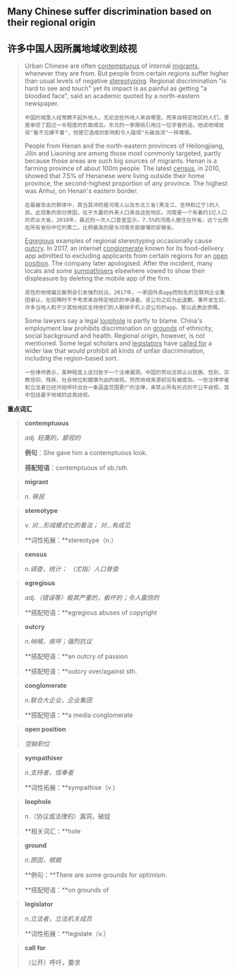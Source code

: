 ## Many  Chinese  suffer discrimination based on their regional origin

## 许多中国人因所属地域收到歧视

> Urban Chinese are often <u>contemptuous</u> of internal <u>migrants</u>, whenever they are from. But people from certain regions suffer higher than usual levels of negative <u>stereotyping</u>. Regional discrimination "is hard to see and touch" yet its impact is as painful as getting "a bloodied face",  said an academic quoted by a north-eastern newspaper.
>
> `中国的城里人经常瞧不起外地人，无论这些外地人来自哪里。而来自特定地区的人们，更是承受了超过一半程度的负面成见。东北的一家报纸引用过一位学者的话，他说地域歧视"看不见摸不着"，但是它造成的影响和令人碰得"头破血流"一样难堪。`
>
> People from Henan and the north-eastern provinces of Heilongjiang, Jilin and Liaoning are among those most commonly targeted, partly because those areas are such big sources of migrants. Henan is a farming province of about 100m people. The latest <u>census</u>, in 2010, showed that 7.5% of Henanese were living outside their home province, the second-highest proportion of any province. The highest was Anhui, on Henan's eastern border.
>
> `在最被攻击的群体中，首当其冲的是河南人以及东北三省(黑龙江、吉林和辽宁)的人民。此现象的部分原因，在于大量的外来人口来自这些地区。河南是一个有着约1亿人口的农业大省。2010年，最近的一次人口普查显示，7.5%的河南人居住在外省，这个比例在所有省份中位列第二。比例最高的是与河南东部接壤的安徽省。`
>
> <u>Egregious</u> examples of regional stereotyping occasionally cause <u>outcry</u>. In 2017, an internet <u>conglomerate</u> known for its food-delivery app admitted to excluding applicants from certain regions for an <u>open position</u>. The company later apologised. After the incident, many locals and some <u>sumpathisers</u> elsewhere vowed to show their displeasure by deleting the mobile app of the firm. 
>
> `恶性的地域偏见案例会引发强烈抗议。2017年，一家因外卖app而知名的互联网企业集团承认，在招聘时不予考虑来自特定地区的申请者。该公司之后为此道歉。事件发生后，许多当地人和不少其他地区支持他们的人删掉手机上该公司的app，誓以此表达愤慨。` 
>
> Some lawyers say a legal <u>loophole</u> is partly to blame. China's employment law prohibits discrimination on <u>grounds</u> of ethnicity, social background and health. Regional origin, however, is not mentioned. Some legal scholars and <u>legislators</u> have <u>called for</u> a wider law that would prohibit all kinds of unfair discrimination, including the region-based sort.
>
> `一些律师表示，某种程度上这归咎于一个法律漏洞。中国的劳动法禁止以民族、性别、宗教信仰、残疾、社会地位和健康为由的歧视。然而地域来源却没有被提及。一些法律学者和立法者已经开始呼吁出台一条涵盖范围更广的法律，来禁止所有形式的不公平歧视，其中包括基于地域的这类歧视。` 

**重点词汇**

> **contemptuous** 
>
> *adj. 轻蔑的，鄙视的*
>
> **例句**：She gave him a contemptuous look.
>
> **搭配短语**：contemptuous of sb./sth.

> **migrant**
>
> *n. 移民*

> **stereotype**
>
> *v. 对…形成模式化的看法； 对...有成见*
>
> **词性拓展：**stereotype（n.）

> **census**
>
> *n.调查，统计； （尤指）人口普查*

> **egregious**
>
> *adj.（错误等）极其严重的，极坏的；令人震惊的*
>
> **搭配短语：**egregious abuses of copyright

> **outcry**
>
> *n.呐喊，疾呼；强烈抗议*
>
> **搭配短语：**an outcry of passion
>
> **搭配短语：**outcry over/against sth.

> **conglomerate**
>
> *n.联合大企业，企业集团*
>
> **搭配短语：**a media conglomerate

> **open position**
>
> *空缺职位*

> **sympathiser**
>
> *n.支持者，信奉者*
>
> **词性拓展：**sympathise（v.）

> **loophole**
>
> n.（协议或法律的）漏洞，破绽
>
> **相关词汇：**hole

> **ground**
>
> *n.原因，根据*
>
> **例句：**There are some grounds for optimism.
>
> **搭配短语：**on grounds of

> **legislator**
>
> *n.立法者，立法机关成员*
>
> **词性拓展：**legislate（v.）
>

> **call for**
>
> （公开）呼吁，要求